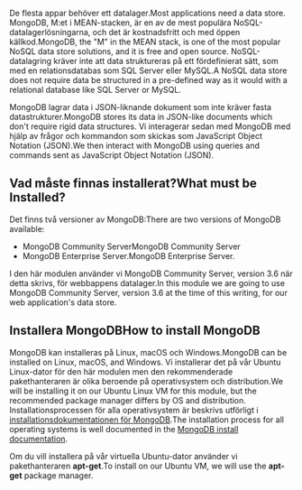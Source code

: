 <span data-ttu-id="34f49-101">De flesta appar behöver ett datalager.</span><span class="sxs-lookup"><span data-stu-id="34f49-101">Most applications need a data store.</span></span> <span data-ttu-id="34f49-102">MongoDB, M:et i MEAN-stacken, är en av de mest populära NoSQL-datalagerlösningarna, och det är kostnadsfritt och med öppen källkod.</span><span class="sxs-lookup"><span data-stu-id="34f49-102">MongoDB, the "M" in the MEAN stack, is one of the most popular NoSQL data store solutions, and it is free and open source.</span></span> <span data-ttu-id="34f49-103">NoSQL-datalagring kräver inte att data struktureras på ett fördefinierat sätt, som med en relationsdatabas som SQL Server eller MySQL.</span><span class="sxs-lookup"><span data-stu-id="34f49-103">A NoSQL data store does not require data be structured in a pre-defined way as it would with a relational database like SQL Server or MySQL.</span></span>

<span data-ttu-id="34f49-104">MongoDB lagrar data i JSON-liknande dokument som inte kräver fasta datastrukturer.</span><span class="sxs-lookup"><span data-stu-id="34f49-104">MongoDB stores its data in JSON-like documents which don't require rigid data structures.</span></span> <span data-ttu-id="34f49-105">Vi interagerar sedan med MongoDB med hjälp av frågor och kommandon som skickas som JavaScript Object Notation (JSON).</span><span class="sxs-lookup"><span data-stu-id="34f49-105">We then interact with MongoDB using queries and commands sent as JavaScript Object Notation (JSON).</span></span>

## <a name="what-must-be-installed"></a><span data-ttu-id="34f49-106">Vad måste finnas installerat?</span><span class="sxs-lookup"><span data-stu-id="34f49-106">What must be Installed?</span></span>

<span data-ttu-id="34f49-107">Det finns två versioner av MongoDB:</span><span class="sxs-lookup"><span data-stu-id="34f49-107">There are two versions of MongoDB available:</span></span>

- <span data-ttu-id="34f49-108">MongoDB Community Server</span><span class="sxs-lookup"><span data-stu-id="34f49-108">MongoDB Community Server</span></span>
- <span data-ttu-id="34f49-109">MongoDB Enterprise Server.</span><span class="sxs-lookup"><span data-stu-id="34f49-109">MongoDB Enterprise Server.</span></span>

<span data-ttu-id="34f49-110">I den här modulen använder vi MongoDB Community Server, version 3.6 när detta skrivs, för webbappens datalager.</span><span class="sxs-lookup"><span data-stu-id="34f49-110">In this module we are going to use MongoDB Community Server, version 3.6 at the time of this writing, for our web application's data store.</span></span>

## <a name="how-to-install-mongodb"></a><span data-ttu-id="34f49-111">Installera MongoDB</span><span class="sxs-lookup"><span data-stu-id="34f49-111">How to install MongoDB</span></span>

<span data-ttu-id="34f49-112">MongoDB kan installeras på Linux, macOS och Windows.</span><span class="sxs-lookup"><span data-stu-id="34f49-112">MongoDB can be installed on Linux, macOS, and Windows.</span></span> <span data-ttu-id="34f49-113">Vi installerar det på vår Ubuntu Linux-dator för den här modulen men den rekommenderade pakethanteraren är olika beroende på operativsystem och distribution.</span><span class="sxs-lookup"><span data-stu-id="34f49-113">We will be installing it on our Ubuntu Linux VM for this module, but the recommended package manager differs by OS and distribution.</span></span> <span data-ttu-id="34f49-114">Installationsprocessen för alla operativsystem är beskrivs utförligt i [installationsdokumentationen för MongoDB](https://docs.mongodb.com/manual/administration/install-community/).</span><span class="sxs-lookup"><span data-stu-id="34f49-114">The installation process for all operating systems is well documented in the [MongoDB install documentation](https://docs.mongodb.com/manual/administration/install-community/).</span></span>

<span data-ttu-id="34f49-115">Om du vill installera på vår virtuella Ubuntu-dator använder vi pakethanteraren **apt-get**.</span><span class="sxs-lookup"><span data-stu-id="34f49-115">To install on our Ubuntu VM, we will use the **apt-get** package manager.</span></span>
